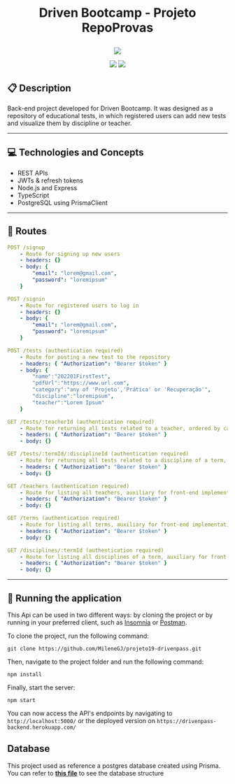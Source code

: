 # <p align = "center"> Driven Bootcamp - Projeto RepoProvas </p>

<p align="center">
   <img src="https://user-images.githubusercontent.com/72531277/178094665-f46c6a55-c821-42a0-bb9c-d5dd5f2d69fa.png"/>
</p>

<p align = "center">
   <img src="https://img.shields.io/badge/author-Milene_Jannetti-4dae71?style=flat-square" />
   <img src="https://img.shields.io/github/languages/count/Milene_Jannetti/RepoProvas?color=4dae71&style=flat-square" />
</p>


##  :clipboard: Description

Back-end project developed for Driven Bootcamp. It was designed as a repository of educational tests, in which registered users can add new tests and visualize them by discipline or teacher.

***

## :computer:	 Technologies and Concepts

- REST APIs
- JWTs & refresh tokens
- Node.js and Express
- TypeScript
- PostgreSQL using PrismaClient

***

## :rocket: Routes

```yml
POST /signup
    - Route for signing up new users
    - headers: {}
    - body: {
        "email": "lorem@gmail.com",
        "password": "loremipsum"
    }
```
    
```yml 
POST /signin
    - Route for registered users to log in
    - headers: {}
    - body: {
        "email": "lorem@gmail.com",
        "password": "loremipsum"
    }
```
    
```yml 
POST /tests (authentication required)
    - Route for posting a new test to the repository
    - headers: { "Authorization": "Bearer $token" }
    - body: {
        "name":"202201FirstTest",
        "pdfUrl":"https://www.url.com",
        "category":"any of 'Projeto','Prática' or 'Recuperação'",
        "discipline":"loremipsum",
        "teacher":"Lorem Ipsum"
    }
```

```yml
GET /tests/:teacherId (authentication required)
    - Route for returning all tests related to a teacher, ordered by category
    - headers: { "Authorization": "Bearer $token" }
    - body: {}
``` 

```yml
GET /tests/:termId/:disciplineId (authentication required)
    - Route for returning all tests related to a discipline of a term, ordered by category
    - headers: { "Authorization": "Bearer $token" }
    - body: {}
```
 
```yml
GET /teachers (authentication required)
    - Route for listing all teachers, auxiliary for front-end implementation
    - headers: { "Authorization": "Bearer $token" }
    - body: {}
```

```yml
GET /terms (authentication required)
    - Route for listing all terms, auxiliary for front-end implementation
    - headers: { "Authorization": "Bearer $token" }
    - body: {}
```

```yml
GET /disciplines/:termId (authentication required)
    - Route for listing all disciplines of a term, auxiliary for front-end implementation
    - headers: { "Authorization": "Bearer $token" }
    - body: {}
```
***

## 🏁 Running the application

This Api can be used in two different ways: by cloning the project or by running in your preferred client, such as [Insomnia](https://insomnia.rest/) or [Postman](https://www.getpostman.com/).

To clone the project, run the following command:

```git
git clone https://github.com/MileneGJ/projeto19-drivenpass.git
```

Then, navigate to the project folder and run the following command:

```git
npm install
```

Finally, start the server:

```git
npm start
```

You can now access the API's endpoints by navigating to `http://localhost:5000/` or the deployed version on `https://drivenpass-backend.herokuapp.com/`

## Database

This project used as reference a postgres database created using Prisma. You can refer to <a href="https://github.com/MileneGJ/projeto20-repoprovas/blob/main/prisma/schema.prisma"><strong>this file</strong></a> to see the database structure